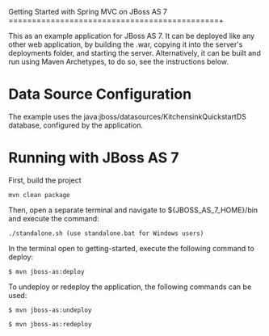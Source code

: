 Getting Started with Spring MVC on JBoss AS 7
=============================================+

This as an example application for JBoss AS 7.  It can be deployed like any other
web application, by building the .war, copying it into the server's deployments folder, and starting the server.
Alternatively, it can be built and run using Maven Archetypes, to do so,
see the instructions below.

Data Source Configuration
======================================

The example uses the java:jboss/datasources/KitchensinkQuickstartDS database, configured by the application.

Running with JBoss AS 7
========================

First, build the project

    mvn clean package
	
Then, open a separate terminal and navigate to ${JBOSS_AS_7_HOME}/bin and execute the command:

	./standalone.sh (use standalone.bat for Windows users)
	
In the terminal open to getting-started, execute the following command to deploy:

	$ mvn jboss-as:deploy
	
To undeploy or redeploy the application, the following commands can be used:
	
	$ mvn jboss-as:undeploy
	
	$ mvn jboss-as:redeploy
	 